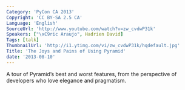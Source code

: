 ```yaml
---
Category: 'PyCon CA 2013'
Copyright: 'CC BY-SA 2.5 CA'
Language: 'English'
SourceUrl: 'http://www.youtube.com/watch?v=zw_cvdwP31k'
Speakers: ["\xC9ric Araujo", Hadrien David]
Tags: [talk]
ThumbnailUrl: 'http://i1.ytimg.com/vi/zw_cvdwP31k/hqdefault.jpg'
Title: 'The Joys and Pains of Using Pyramid'
date: '2013-08-10'
---
```

A tour of Pyramid’s best and worst features, from the perspective of developers who love elegance and pragmatism.
